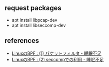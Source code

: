 ## request packages
- apt install libpcap-dev
- apt install libseccomp-dev

## references
- [LinuxのBPF : (1) パケットフィルタ - 睡眠不足](http://mmi.hatenablog.com/entry/2016/08/01/031233)
- [LinuxのBPF : (2) seccompでの利用 - 睡眠不足](http://mmi.hatenablog.com/entry/2016/08/01/044000)
